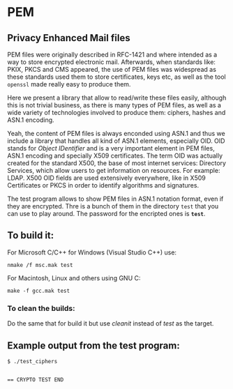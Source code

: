 # PEM  
## Privacy Enhanced Mail files

PEM files were originally described in RFC-1421 and where intended as a way to store encrypted electronic mail. Afterwards, when standards like: PKIX, PKCS and CMS appeared, the use of PEM files was widespread as these standards used them to store certificates, keys etc, as well as the  tool ```openssl``` made really easy to produce them.

Here we present a library that allow to read/write these files easily, although this is not trivial business, as there is many types of PEM files, as well as a wide variety of technologies involved to produce them: ciphers, hashes and ASN.1 encoding.

Yeah, the content of PEM files is always enconded using ASN.1 and thus we include a library that handles all kind of ASN.1 elements, especially OID. OID stands for *Object IDentifier* and is a very important element in PEM files, ASN.1 encoding and specially X509 certificates. The term OID was actually created for the standard X500, the base of most internet services: Directory Services, which allow users to get information on resources. For example: LDAP. X500 OID fields are used extensively everywhere, like in X509 Certificates or PKCS in order to identify algorithms and signatures.

The test program allows to show PEM files in ASN.1 notation format, even if they are encrypted. Thre is a bunch of them in the directory ```test``` that you can use to play around. The password for the encripted ones is **```test```**.

## To build it:

For Microsoft C/C++ for Windows (Visual Studio C++) use:  

```
nmake /f msc.mak test
```

For Macintosh, Linux and others using GNU C:

```
make -f gcc.mak test
```
### To clean the builds:

Do the same that for build it but use *cleanit* instead of *test* as the target.

## Example output from the test program:

```
$ ./test_ciphers


== CRYPTO TEST END
                     
```




